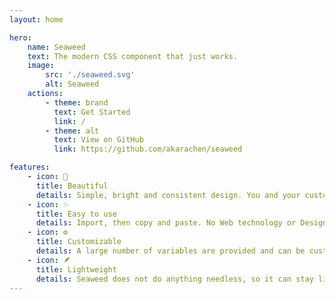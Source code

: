 ```yaml
---
layout: home

hero:
    name: Seaweed
    text: The modern CSS component that just works.
    image:
        src: './seaweed.svg'
        alt: Seaweed
    actions:
        - theme: brand
          text: Get Started
          link: /
        - theme: alt
          text: View on GitHub
          link: https://github.com/akarachen/seaweed

features:
    - icon: 🎉
      title: Beautiful
      details: Simple, bright and consistent design. You and your customers will love it!
    - icon: ✨
      title: Easy to use
      details: Import, then copy and paste. No Web technology or Design knowledge required.
    - icon: ⚙️
      title: Customizable
      details: A large number of variables are provided and can be customized to suit your needs.
    - icon: 🪶
      title: Lightweight
      details: Seaweed does not do anything needless, so it can stay lightweight, forever.
---
```

